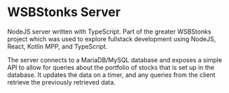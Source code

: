 # WSBStonks Server

NodeJS server written with TypeScript. Part of the greater WSBStonks project which was used to explore fullstack development using NodeJS, React, Kotlin MPP, and TypeScript.

The server connects to a MariaDB/MySQL database and exposes a simple API to allow for queries about the portfolio of stocks that is set up in the database. It updates the data on a timer, and any queries from the client retrieve the previously retrieved data.
